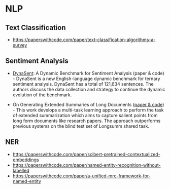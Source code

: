 # NLP

## Text Classification
- https://paperswithcode.com/paper/text-classification-algorithms-a-survey

## Sentiment Analysis
- [DynaSent](https://github.com/cgpotts/dynasent): 
  A Dynamic Benchmark for Sentiment Analysis (paper & code) - DynaSent is a new 
  English-language dynamic benchmark for ternary sentiment analysis. 
  DynaSent has a total of 121,634 sentences. The authors discuss the data collection 
  and strategy to continue the dynamic evolution of the benchmark. 
  
- On Generating Extended Summaries of Long Documents ([paper & code](https://paperswithcode.com/paper/on-generating-extended-summaries-of-long)) - 
  This work develops a multi-task learning approach to perform the task of
  extended summarization which aims to capture salient points from long form documents
  like research papers. The approach outperforms previous systems on the blind test 
  set of Longsumm shared task.
  
## NER
- https://paperswithcode.com/paper/scibert-pretrained-contextualized-embeddings
- https://paperswithcode.com/paper/named-entity-recognition-without-labelled
- https://paperswithcode.com/paper/a-unified-mrc-framework-for-named-entity
